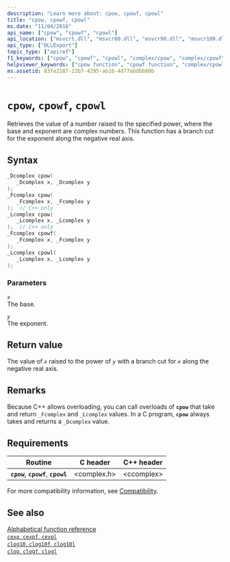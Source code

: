 ```yaml
---
description: "Learn more about: cpow, cpowf, cpowl"
title: "cpow, cpowf, cpowl"
ms.date: "11/04/2016"
api_name: ["cpow", "cpowf", "cpowl"]
api_location: ["msvcrt.dll", "msvcr80.dll", "msvcr90.dll", "msvcr100.dll", "msvcr100_clr0400.dll", "msvcr110.dll", "msvcr110_clr0400.dll", "msvcr120.dll", "msvcr120_clr0400.dll", "ucrtbase.dll", "api-ms-win-crt-math-l1-1-0.dll"]
api_type: ["DLLExport"]
topic_type: ["apiref"]
f1_keywords: ["cpow", "cpowf", "cpowl", "complex/cpow", "complex/cpowf", "complex/copwl"]
helpviewer_keywords: ["cpow function", "cpowf function", "complex/cpowl function"]
ms.assetid: 83fe2187-22b7-4295-ab16-4d77abdbb80b
---
```

# `cpow`, `cpowf`, `cpowl`

Retrieves the value of a number raised to the specified power, where the base and exponent are complex numbers. This function has a branch cut for the exponent along the negative real axis.

## Syntax

```C
_Dcomplex cpow(
   _Dcomplex x, _Dcomplex y
);
_Fcomplex cpow(
   _Fcomplex x, _Fcomplex y
);  // C++ only
_Lcomplex cpow(
   _Lcomplex x, _Lcomplex y
);  // C++ only
_Fcomplex cpowf(
   _Fcomplex x, _Fcomplex y
);
_Lcomplex cpowl(
   _Lcomplex x, _Lcomplex y
);
```

### Parameters

*`x`*\
The base.

*`y`*\
The exponent.

## Return value

The value of *`x`* raised to the power of *`y`* with a branch cut for *`x`* along the negative real axis.

## Remarks

Because C++ allows overloading, you can call overloads of **`cpow`** that take and return `_Fcomplex` and `_Lcomplex` values. In a C program, **`cpow`** always takes and returns a `_Dcomplex` value.

## Requirements

| Routine | C header | C++ header |
|---|---|---|
| **`cpow`**, **`cpowf`**, **`cpowl`** | \<complex.h> | \<ccomplex> |

For more compatibility information, see [Compatibility](../compatibility.md).

## See also

[Alphabetical function reference](crt-alphabetical-function-reference.md)\
[`cexp`, `cexpf`, `cexpl`](cexp-cexpf-cexpl.md)\
[`clog10`, `clog10f`, `clog10l`](clog10-clog10f-clog10l.md)\
[`clog`, `clogf`, `clogl`](clog-clogf-clogl.md)
